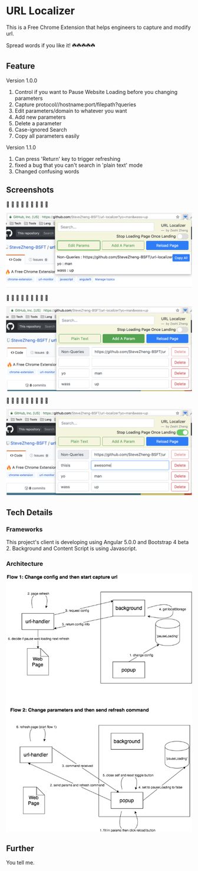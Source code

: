 # URL Localizer

This is a Free Chrome Extension that helps engineers to capture and modify url.     

Spread words if you like it! ☘️☘️☘️☘️☘️

## Feature

Version 1.0.0
1. Control if you want to Pause Website Loading before you changing parameters
2. Capture protocol//hostname:port/filepath?queries
3. Edit parameters/domain to whatever you want
4. Add new parameters
5. Delete a parameter
6. Case-ignored Search
7. Copy all parameters easily

Version 1.1.0
1. Can press 'Return' key to trigger refreshing
2. fixed a bug that you can't search in 'plain text' mode
3. Changed confusing words

## Screenshots

🐬  🐬  🐬  🐬  🐬  🐬  🐬  🐬  🐬

![screenshot1](./screenshots/s1.png)

🐥  🐥  🐥  🐥  🐥  🐥  🐥  🐥  🐥

![screenshot2](./screenshots/s2.png)

🐑  🐑  🐑  🐑  🐑  🐑  🐑  🐑  🐑

![screenshot3](./screenshots/s3.png)

## Tech Details

### Frameworks
This project's client is developing using Angular 5.0.0 and Bootstrap 4 beta 2. Background and Content Script is using Javascript.

### Architecture
![architecture](./screenshots/arch.png)

## Further

You tell me.
